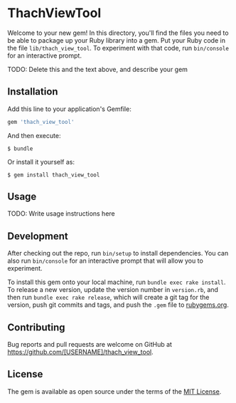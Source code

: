 # ThachViewTool

Welcome to your new gem! In this directory, you'll find the files you need to be able to package up your Ruby library into a gem. Put your Ruby code in the file `lib/thach_view_tool`. To experiment with that code, run `bin/console` for an interactive prompt.

TODO: Delete this and the text above, and describe your gem

## Installation

Add this line to your application's Gemfile:

```ruby
gem 'thach_view_tool'
```

And then execute:

    $ bundle

Or install it yourself as:

    $ gem install thach_view_tool

## Usage

TODO: Write usage instructions here

## Development

After checking out the repo, run `bin/setup` to install dependencies. You can also run `bin/console` for an interactive prompt that will allow you to experiment.

To install this gem onto your local machine, run `bundle exec rake install`. To release a new version, update the version number in `version.rb`, and then run `bundle exec rake release`, which will create a git tag for the version, push git commits and tags, and push the `.gem` file to [rubygems.org](https://rubygems.org).

## Contributing

Bug reports and pull requests are welcome on GitHub at https://github.com/[USERNAME]/thach_view_tool.


## License

The gem is available as open source under the terms of the [MIT License](http://opensource.org/licenses/MIT).

